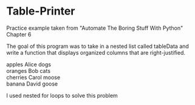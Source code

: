 # Table-Printer
Practice example taken from "Automate The Boring Stuff With Python" Chapter 6

The goal of this program was to take in a nested list called tableData and write a function that displays organized columns that are right-justified.

  apples Alice dogs<br>
  oranges Bob cats<br>
  cherries Carol moose<br>
  banana David goose<br>
  
  I used nested for loops to solve this problem
